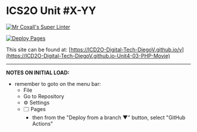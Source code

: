 # ICS2O Unit #X-YY

[![Mr Coxall's Super Linter](https://github.com/ICD2O-Digital-Tech-DiegoV/-Unit4-03-PHP-Movie/workflows/Mr%20Coxall's%20Super%20Linter/badge.svg)](https://github.com/ICD2O-Digital-Tech-DiegoV/-Unit4-03-PHP-Movie/actions)

[![Deploy Pages](https://github.com/ICD2O-Digital-Tech-DiegoV/-Unit4-03-PHP-Movie/workflows/Deploy%20Pages/badge.svg)](https://github.com/ICD2O-Digital-Tech-DiegoV/-Unit4-03-PHP-Movie/actions)

This site can be found at: [https://ICD2O-Digital-Tech-DiegoV.github.io/v](https://ICD2O-Digital-Tech-DiegoV.github.io-Unit4-03-PHP-Movie)

---

**NOTES ON INITIAL LOAD:**
- remember to goto on the menu bar:
  - File
  - Go to Repository
  - ⚙ Settings
  - 🗔 Pages
    - then from the "Deploy from a branch ▼" button, select "GitHub Actions"
